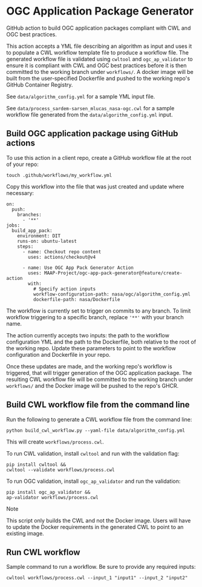 # OGC Application Package Generator
GitHub action to build OGC application packages compliant with CWL and OGC best practices.

This action accepts a YML file describing an algorithm as input and uses it to populate a CWL workflow template file to produce a workflow file. The generated workflow file is validated using `cwltool` and `ogc_ap_validator` to ensure it is compliant with CWL and OGC best practices before it is then committed to the working branch under `workflows/`. A docker image will be built from the user-specified Dockerfile and pushed to the working repo's GitHub Container Registry.

See `data/algorithm_config.yml` for a sample YML input file.

See `data/process_sardem-sarsen_mlucas_nasa-ogc.cwl` for a sample workflow file generated from the `data/algorithm_config.yml` input.

## Build OGC application package using GitHub actions

To use this action in a client repo, create a GitHub workflow file at the root of your repo:

`touch .github/workflows/my_workflow.yml`

Copy this workflow into the file that was just created and update where necessary:

```
on:
  push:
    branches:
      - '**'
jobs:
  build_app_pack:
    environment: DIT
    runs-on: ubuntu-latest
    steps:
      - name: Checkout repo content
        uses: actions/checkout@v4

      - name: Use OGC App Pack Generator Action
        uses: MAAP-Project/ogc-app-pack-generator@feature/create-action
        with:
          # Specify action inputs
          workflow-configuration-path: nasa/ogc/algorithm_config.yml
          dockerfile-path: nasa/Dockerfile
```

The workflow is currently set to trigger on commits to any branch. To limit workflow triggering to a specific branch, replace `'**'` with your branch name.

The action currently accepts two inputs: the path to the workflow configuration YML and the path to the Dockerfile, both relative to the root of the working repo. Update these parameters to point to the workflow configuration and Dockerfile in your repo.

Once these updates are made, and the working repo's workflow is triggered, that will trigger generation of the OGC application package. The resulting CWL workflow file will be committed to the working branch under `workflows/` and the Docker image will be pushed to the repo's GHCR.


## Build CWL workflow file from the command line
Run the following to generate a CWL workflow file from the command line:

`python build_cwl_workflow.py --yaml-file data/algorithm_config.yml`

This will create `workflows/process.cwl`.

To run CWL validation, install `cwltool` and run with the validation flag:
```
pip install cwltool &&
cwltool --validate workflows/process.cwl
```

To run OGC validation, install `ogc_ap_validator` and run the validation:
```
pip install ogc_ap_validator &&
ap-validator workflows/process.cwl
```

> [!NOTE]
> This script only builds the CWL and not the Docker image. Users will have to update the Docker requirements in the generated CWL to point to an existing image.

## Run CWL workflow
Sample command to run a workflow. Be sure to provide any required inputs:

`cwltool workflows/process.cwl --input_1 "input1" --input_2 "input2"`
